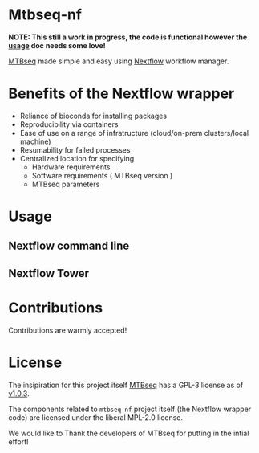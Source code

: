 # Mtbseq-nf

**NOTE: This still a work in progress, the code is functional however the [usage](#Usage) doc needs some love!**

[MTBseq](https://github.com/ngs-fzb/MTBseq_source) made simple and easy using [Nextflow](https://www.nextflow.io/) workflow manager. 

# Benefits of the Nextflow wrapper

- Reliance of bioconda for installing packages
- Reproducibility via containers 
- Ease of use on a range of infratructure (cloud/on-prem clusters/local machine)
- Resumability for failed processes
- Centralized location for specifying 
    - Hardware requirements 
    - Software requirements ( MTBseq version )
    - MTBseq parameters

# Usage 

## Nextflow command line


## Nextflow Tower 


# Contributions

Contributions are warmly accepted!


# License


The insipiration for this project itself [MTBseq](https://github.com/ngs-fzb/MTBseq_source) has a GPL-3 license as of [v1.0.3](https://github.com/ngs-fzb/MTBseq_source/blob/v1.0.3/LICENSE.md).

The components related to `mtbseq-nf` project itself (the Nextflow wrapper code) are licensed under the liberal MPL-2.0 license.

We would like to Thank the developers of MTBseq for putting in the intial effort!

